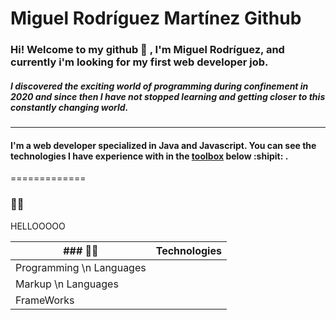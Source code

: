 # Miguel Rodríguez Martínez Github

### Hi! Welcome to my github :wave: , I'm Miguel Rodríguez, and currently i'm looking for my first web developer job.
##### I discovered the exciting world of programming during confinement in 2020 and since then I have not stopped learning and getting closer to this constantly changing world.
-------------
#### I'm a web developer specialized in Java and Javascript. You can see the technologies I have experience with in the [toolbox](#toolbox) below :shipit: .

=============

### :technologist: <a name="toolbox"/>

HELLOOOOO


| ### :technologist: <a name="toolbox"/> | Technologies |
|-|-|
| Programming \\n Languages |  |  
| Markup \\n Languages |  |
| FrameWorks |  |

<!--
**MiguelJRM95/MiguelJRM95** is a ✨ _special_ ✨ repository because its `README.md` (this file) appears on your GitHub profile.

Here are some ideas to get you started:

- 🔭 I’m currently working on ...
- 🌱 I’m currently learning ...
- 👯 I’m looking to collaborate on ...
- 🤔 I’m looking for help with ...
- 💬 Ask me about ...
- 📫 How to reach me: ...
- 😄 Pronouns: ...
- ⚡ Fun fact: ...
-->
